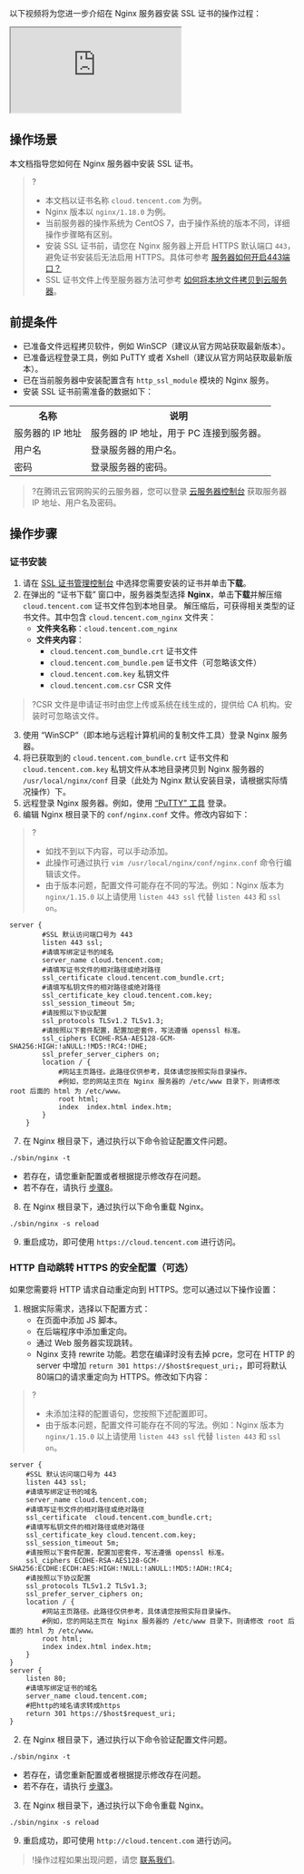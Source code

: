 以下视频将为您进一步介绍在 Nginx 服务器安装 SSL 证书的操作过程：
<div class="doc-video-mod"><iframe src="https://cloud.tencent.com/edu/learning/quick-play/3386-59866?source=gw.doc.media&withPoster=1&notip=1"></iframe></div>

## 操作场景
本文档指导您如何在 Nginx 服务器中安装 SSL 证书。
>?
>- 本文档以证书名称 `cloud.tencent.com` 为例。
>- Nginx 版本以 `nginx/1.18.0` 为例。
>- 当前服务器的操作系统为 CentOS 7，由于操作系统的版本不同，详细操作步骤略有区别。
>- 安装 SSL 证书前，请您在 Nginx 服务器上开启 HTTPS 默认端口 `443`，避免证书安装后无法启用 HTTPS。具体可参考 [服务器如何开启443端口？](https://cloud.tencent.com/document/product/400/45144)
>- SSL 证书文件上传至服务器方法可参考 [如何将本地文件拷贝到云服务器](https://cloud.tencent.com/document/product/213/39138)。
>
## 前提条件
- 已准备文件远程拷贝软件，例如 WinSCP（建议从官方网站获取最新版本）。
- 已准备远程登录工具，例如 PuTTY 或者 Xshell（建议从官方网站获取最新版本）。
- 已在当前服务器中安装配置含有 `http_ssl_module` 模块的 Nginx 服务。
- 安装 SSL 证书前需准备的数据如下：
<table>
<tr>
<th>名称</th>
<th>说明</th>
</tr>
<tr>
<td>服务器的 IP 地址</td>
<td>服务器的 IP 地址，用于 PC 连接到服务器。</td>
</tr>
<tr>
<td>用户名</td>
<td>登录服务器的用户名。</td>
</tr>
<tr>
<td>密码</td>
<td> 登录服务器的密码。</td>
</tr>
</table>

>?在腾讯云官网购买的云服务器，您可以登录 [云服务器控制台](https://console.cloud.tencent.com/cvm)  获取服务器 IP 地址、用户名及密码。


## 操作步骤

### 证书安装
1. 请在 [SSL 证书管理控制台](https://console.cloud.tencent.com/ssl) 中选择您需要安装的证书并单击**下载**。
2. 在弹出的 “证书下载” 窗口中，服务器类型选择 **Nginx**，单击**下载**并解压缩 `cloud.tencent.com` 证书文件包到本地目录。
解压缩后，可获得相关类型的证书文件。其中包含 `cloud.tencent.com_nginx` 文件夹：
   - **文件夹名称**：`cloud.tencent.com_nginx`
   - **文件夹内容**：
     - `cloud.tencent.com_bundle.crt` 证书文件
     - `cloud.tencent.com_bundle.pem` 证书文件（可忽略该文件）
     - `cloud.tencent.com.key` 私钥文件
     - `cloud.tencent.com.csr` CSR 文件
>?CSR 文件是申请证书时由您上传或系统在线生成的，提供给 CA 机构。安装时可忽略该文件。
>
3. 使用 “WinSCP”（即本地与远程计算机间的复制文件工具）登录 Nginx 服务器。
4. 将已获取到的 `cloud.tencent.com_bundle.crt` 证书文件和 `cloud.tencent.com.key` 私钥文件从本地目录拷贝到 Nginx 服务器的 `/usr/local/nginx/conf` 目录（此处为 Nginx 默认安装目录，请根据实际情况操作）下。
5. 远程登录 Nginx 服务器。例如，使用 [“PuTTY” 工具](https://cloud.tencent.com/document/product/213/35699#.E6.93.8D.E4.BD.9C.E6.AD.A5.E9.AA.A4) 登录。
6. 编辑 Nginx 根目录下的 `conf/nginx.conf` 文件。修改内容如下：
>?
>- 如找不到以下内容，可以手动添加。
>- 此操作可通过执行 `vim /usr/local/nginx/conf/nginx.conf` 命令行编辑该文件。
>- 由于版本问题，配置文件可能存在不同的写法。例如：Nginx 版本为 `nginx/1.15.0` 以上请使用 `listen 443 ssl` 代替 `listen 443` 和 `ssl on`。
>
```
server {
        #SSL 默认访问端口号为 443
        listen 443 ssl; 
        #请填写绑定证书的域名
        server_name cloud.tencent.com; 
        #请填写证书文件的相对路径或绝对路径
        ssl_certificate cloud.tencent.com_bundle.crt; 
        #请填写私钥文件的相对路径或绝对路径
        ssl_certificate_key cloud.tencent.com.key; 
        ssl_session_timeout 5m;
        #请按照以下协议配置
        ssl_protocols TLSv1.2 TLSv1.3; 
        #请按照以下套件配置，配置加密套件，写法遵循 openssl 标准。
        ssl_ciphers ECDHE-RSA-AES128-GCM-SHA256:HIGH:!aNULL:!MD5:!RC4:!DHE; 
        ssl_prefer_server_ciphers on;
        location / {
            #网站主页路径。此路径仅供参考，具体请您按照实际目录操作。
            #例如，您的网站主页在 Nginx 服务器的 /etc/www 目录下，则请修改 root 后面的 html 为 /etc/www。
            root html; 
            index  index.html index.htm;
        }
    }
```
7. 在 Nginx 根目录下，通过执行以下命令验证配置文件问题。
```
./sbin/nginx -t
```
   - 若存在，请您重新配置或者根据提示修改存在问题。
   - 若不存在，请执行 [步骤8](#step8)。
8. [](id:step8)在 Nginx 根目录下，通过执行以下命令重载 Nginx。
```
./sbin/nginx -s reload
```
9. 重启成功，即可使用 `https://cloud.tencent.com` 进行访问。

### HTTP 自动跳转 HTTPS 的安全配置（可选）
如果您需要将 HTTP 请求自动重定向到 HTTPS。您可以通过以下操作设置：
1. 根据实际需求，选择以下配置方式：
   - 在页面中添加 JS 脚本。
   - 在后端程序中添加重定向。
   - 通过 Web 服务器实现跳转。
   - Nginx 支持 rewrite 功能。若您在编译时没有去掉 pcre，您可在 HTTP 的 server 中增加 `return 301 https://$host$request_uri;`，即可将默认80端口的请求重定向为 HTTPS。修改如下内容：
>?
>- 未添加注释的配置语句，您按照下述配置即可。
>- 由于版本问题，配置文件可能存在不同的写法。例如：Nginx 版本为 `nginx/1.15.0` 以上请使用 `listen 443 ssl` 代替 `listen 443` 和 `ssl on`。
>
```
server {
    #SSL 默认访问端口号为 443
    listen 443 ssl;
    #请填写绑定证书的域名
    server_name cloud.tencent.com; 
    #请填写证书文件的相对路径或绝对路径
    ssl_certificate  cloud.tencent.com_bundle.crt; 
    #请填写私钥文件的相对路径或绝对路径
    ssl_certificate_key cloud.tencent.com.key; 
    ssl_session_timeout 5m;
    #请按照以下套件配置，配置加密套件，写法遵循 openssl 标准。
    ssl_ciphers ECDHE-RSA-AES128-GCM-SHA256:ECDHE:ECDH:AES:HIGH:!NULL:!aNULL:!MD5:!ADH:!RC4;
    #请按照以下协议配置
    ssl_protocols TLSv1.2 TLSv1.3;
    ssl_prefer_server_ciphers on;
    location / {
        #网站主页路径。此路径仅供参考，具体请您按照实际目录操作。 
        #例如，您的网站主页在 Nginx 服务器的 /etc/www 目录下，则请修改 root 后面的 html 为 /etc/www。
        root html;
        index index.html index.htm;
    }
}
server {
    listen 80;
    #请填写绑定证书的域名
    server_name cloud.tencent.com; 
    #把http的域名请求转成https
    return 301 https://$host$request_uri; 
}
``` 
2. 在 Nginx 根目录下，通过执行以下命令验证配置文件问题。
```
./sbin/nginx -t
```
   - 若存在，请您重新配置或者根据提示修改存在问题。
   - 若不存在，请执行 [步骤3](#step3)。
3. [](id:step3)在 Nginx 根目录下，通过执行以下命令重载 Nginx。
```
./sbin/nginx -s reload
```
9. 重启成功，即可使用 `http://cloud.tencent.com` 进行访问。

>!操作过程如果出现问题，请您 [联系我们](https://cloud.tencent.com/document/product/400/35259)。

